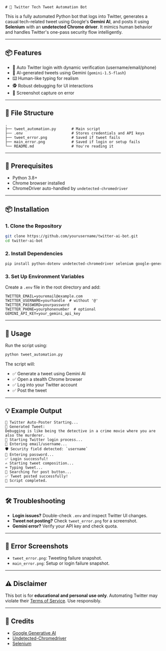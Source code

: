     # 🤖 Twitter Tech Tweet Automation Bot

This is a fully automated Python bot that logs into Twitter, generates a casual tech-related tweet using Google's **Gemini AI**, and posts it using **Selenium** with an **undetected Chrome driver**. It mimics human behavior and handles Twitter's one-pass security flow intelligently.

---

## 📦 Features

- 🔐 Auto Twitter login with dynamic verification (username/email/phone)
- 🧠 AI-generated tweets using Gemini (`gemini-1.5-flash`)
- ⌨️ Human-like typing for realism
- 🕵️ Robust debugging for UI interactions
- 📸 Screenshot capture on error

---

## 📁 File Structure

```
.
├── tweet_automation.py       # Main script
├── .env                      # Stores credentials and API keys
├── tweet_error.png           # Saved if tweet fails
├── main_error.png            # Saved if login or setup fails
└── README.md                 # You're reading it
```

---

## 🔧 Prerequisites

- Python 3.8+
- Chrome browser installed
- ChromeDriver auto-handled by `undetected-chromedriver`

---

## 📦 Installation

### 1. Clone the Repository

```bash
git clone https://github.com/yourusername/twitter-ai-bot.git
cd twitter-ai-bot
```

### 2. Install Dependencies

```bash
pip install python-dotenv undetected-chromedriver selenium google-generativeai
```

### 3. Set Up Environment Variables

Create a `.env` file in the root directory and add:

```env
TWITTER_EMAIL=youremail@example.com
TWITTER_USERNAME=yourhandle  # without '@'
TWITTER_PASSWORD=yourpassword
TWITTER_PHONE=yourphonenumber  # optional
GEMINI_API_KEY=your_gemini_api_key
```

---

## 🚀 Usage

Run the script using:

```bash
python tweet_automation.py
```

The script will:

- ✅ Generate a tweet using Gemini AI
- ✅ Open a stealth Chrome browser
- ✅ Log into your Twitter account
- ✅ Post the tweet

---

## 💡 Example Output

```
🚀 Twitter Auto-Poster Starting...
🧠 Generated Tweet:
Debugging is like being the detective in a crime movie where you are also the murderer.
🔐 Starting Twitter login process...
📧 Entering email/username...
🛡️ Security field detected: `username`
🔑 Entering password...
✅ Login successful!
✍️ Starting tweet composition...
⌨️ Typing tweet...
🔎 Searching for post button...
✅ Tweet posted successfully!
🛑 Script completed.
```

---

## 🛠 Troubleshooting

- **Login issues?** Double-check `.env` and inspect Twitter UI changes.
- **Tweet not posting?** Check `tweet_error.png` for a screenshot.
- **Gemini error?** Verify your API key and check quota.

---

## 📸 Error Screenshots

- `tweet_error.png`: Tweeting failure snapshot.
- `main_error.png`: Setup or login failure snapshot.

---

## ⚠️ Disclaimer

This bot is for **educational and personal use only**. Automating Twitter may violate their [Terms of Service](https://twitter.com/en/tos). Use responsibly.

---

## 🙏 Credits

- [Google Generative AI](https://ai.google.dev/)
- [Undetected-Chromedriver](https://github.com/ultrafunkamsterdam/undetected-chromedriver)
- [Selenium](https://www.selenium.dev/)

    
